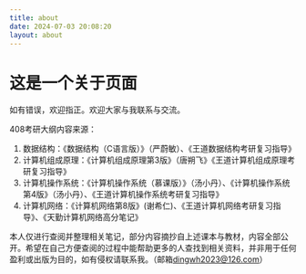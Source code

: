 ```yaml
---
title: about
date: 2024-07-03 20:08:20
layout: about
---
```

这是一个关于页面
================
如有错误，欢迎指正。欢迎大家与我联系与交流。

408考研大纲内容来源：

1. 数据结构：《数据结构（C语言版）》（严蔚敏）、《王道数据结构考研复习指导》
2. 计算机组成原理：《计算机组成原理第3版》（唐朔飞》《王道计算机组成原理考研复习指导》
3. 计算机操作系统：《计算机操作系统（慕课版）》（汤小丹）、《计算机操作系统第4版》（汤小丹）、《王道计算机操作系统考研复习指导》
4. 计算机网络：《计算机网络第8版》(谢希仁)、《王道计算机网络考研复习指导》、《天勤计算机网络高分笔记》

本人仅进行查阅并整理相关笔记，部分内容摘抄自上述课本与教材，内容全部公开。希望在自己方便查阅的过程中能帮助更多的人查找到相关资料，并非用于任何盈利或出版为目的，如有侵权请联系我。（邮箱[dingwh2023@126.com](mailto:dingwh2023@126.com)）